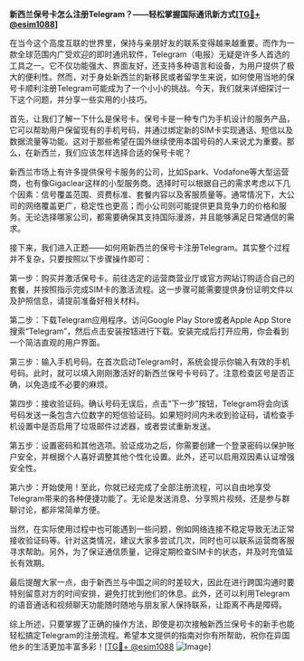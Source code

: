 **新西兰保号卡怎么注册Telegram？——轻松掌握国际通讯新方式[[TG💪+ @esim1088](https://t.me/s/esim1088)]**

在当今这个高度互联的世界里，保持与亲朋好友的联系变得越来越重要。而作为一款全球范围内广受欢迎的即时通讯软件，Telegram（电报）无疑是许多人首选的工具之一。它不仅功能强大、界面友好，还支持多种语言和设备，为用户提供了极大的便利性。然而，对于身处新西兰的新移民或者留学生来说，如何使用当地的保号卡顺利注册Telegram可能成为了一个小小的挑战。今天，我们就来详细探讨一下这个问题，并分享一些实用的小技巧。

首先，让我们了解一下什么是保号卡。保号卡是一种专门为手机设计的服务产品，它可以帮助用户保留现有的手机号码，并通过绑定新的SIM卡实现通话、短信以及数据流量等功能。这对于那些希望在国外继续使用本国号码的人来说尤为重要。那么，在新西兰，我们应该怎样选择合适的保号卡呢？

新西兰市场上有许多提供保号卡服务的公司，比如Spark、Vodafone等大型运营商，也有像Gigaclear这样的小型服务商。选择时可以根据自己的需求考虑以下几个因素：信号覆盖范围、资费标准、套餐内容以及客服质量等。通常情况下，大公司的网络覆盖更广，稳定性也更高；而小公司则可能提供更具竞争力的价格和服务。无论选择哪家公司，都需要确保其支持国际漫游，并且能够满足日常通信的需求。

接下来，我们进入正题——如何用新西兰的保号卡注册Telegram。其实整个过程并不复杂，只要按照以下步骤操作即可：

第一步：购买并激活保号卡。前往选定的运营商营业厅或官方网站订购适合自己的套餐，并按照指示完成SIM卡的激活流程。这一步骤可能需要提供身份证明文件以及护照信息，请提前准备好相关材料。

第二步：下载Telegram应用程序。访问Google Play Store或者Apple App Store搜索“Telegram”，然后点击安装按钮进行下载。安装完成后打开应用，你会看到一个简洁直观的用户界面。

第三步：输入手机号码。在首次启动Telegram时，系统会提示你输入有效的手机号码。此时，就可以填入刚刚激活好的新西兰保号卡号码了。注意检查区号是否正确，以免造成不必要的麻烦。

第四步：接收验证码。确认号码无误后，点击“下一步”按钮，Telegram将会向该号码发送一条包含六位数字的短信验证码。如果短时间内未收到验证码，请检查手机设置中是否启用了垃圾邮件过滤器，或者尝试重新发送。

第五步：设置密码和其他选项。验证成功之后，你需要创建一个登录密码以保护账户安全，并根据个人喜好调整其他个性化设置。此外，还可以启用双因素认证增强安全性。

第六步：开始使用！至此，你就已经完成了全部注册流程，可以自由地享受Telegram带来的各种便捷功能了。无论是发送消息、分享照片视频，还是参与群聊讨论，都非常简单方便。

当然，在实际使用过程中也可能遇到一些问题，例如网络连接不稳定导致无法正常接收验证码等。针对这类情况，建议大家多尝试几次，同时也可以联系运营商客服寻求帮助。另外，为了保证通信质量，记得定期检查SIM卡的状态，并及时充值延长有效期。

最后提醒大家一点，由于新西兰与中国之间的时差较大，因此在进行跨国沟通时要特别留意对方的时间安排，避免打扰到他们的休息。此外，还可以利用Telegram的语音通话和视频聊天功能随时随地与朋友家人保持联系，让距离不再是障碍。

综上所述，只要掌握了正确的操作方法，即使是初次接触新西兰保号卡的新手也能轻松搞定Telegram的注册流程。希望本文提供的指南对你有所帮助，祝你在异国他乡的生活更加丰富多彩！[[TG💪+ @esim1088](https://t.me/s/esim1088) ![Image](https://i.postimg.cc/4NQfJmqS/Snipaste-2025-05-13-00-14-12.png)]